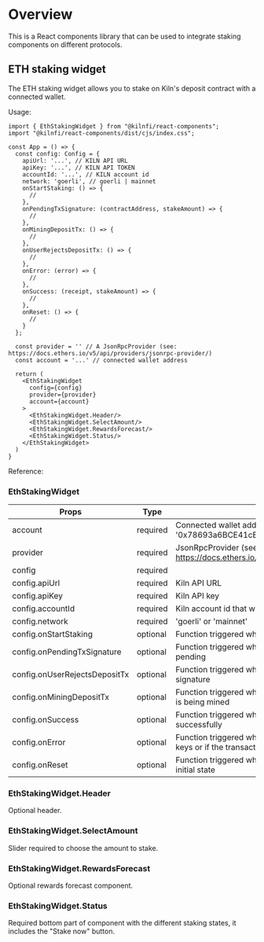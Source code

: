 # Overview

This is a React components library that can be used to integrate staking components on different protocols.

## ETH staking widget

The ETH staking widget allows you to stake on Kiln's deposit contract with a connected wallet.  

Usage:
```tsx
import { EthStakingWidget } from "@kilnfi/react-components";
import "@kilnfi/react-components/dist/cjs/index.css";

const App = () => {
  const config: Config = {
    apiUrl: '...', // KILN API URL
    apiKey: '...', // KILN API TOKEN
    accountId: '...', // KILN account id
    network: 'goerli', // goerli | mainnet
    onStartStaking: () => {
      //
    },
    onPendingTxSignature: (contractAddress, stakeAmount) => {
      //
    },
    onMiningDepositTx: () => {
      //
    },
    onUserRejectsDepositTx: () => {
      //
    },
    onError: (error) => {
      //
    },
    onSuccess: (receipt, stakeAmount) => {
      //
    },
    onReset: () => {
      //
    }
  };
  
  const provider = '' // A JsonRpcProvider (see: https://docs.ethers.io/v5/api/providers/jsonrpc-provider/)
  const account = '...' // connected wallet address
  
  return (
    <EthStakingWidget 
      config={config}
      provider={provider}
      account={account}
    >
      <EthStakingWidget.Header/>
      <EthStakingWidget.SelectAmount/>
      <EthStakingWidget.RewardsForecast/>
      <EthStakingWidget.Status/>
    </EthStakingWidget>   
  )
}
```

Reference:  

### EthStakingWidget

| **Props**                     | **Type** | **Description**                                                                              |
|-------------------------------|----------|----------------------------------------------------------------------------------------------|
| account                       | required | Connected wallet address (eg. '0x78693a6BCE41cB56D822FF039470DdAee0d47E72')                  |
| provider                      | required | JsonRpcProvider (see: https://docs.ethers.io/v5/api/providers/jsonrpc-provider/)             |
| config                        | required |                                                                                              |
| config.apiUrl                 | required | Kiln API URL                                                                                 |
| config.apiKey                 | required | Kiln API key                                                                                 |
| config.accountId              | required | Kiln account id that will be associated with the stake.                                      |
| config.network                | required | 'goerli' or 'mainnet'                                                                        |
| config.onStartStaking         | optional | Function triggered when user clicks on "Stake now"                                           |
| config.onPendingTxSignature   | optional | Function triggered when the transaction signature is pending                                 |
| config.onUserRejectsDepositTx | optional | Function triggered when user rejects the transaction signature                               |
| config.onMiningDepositTx      | optional | Function triggered when transaction has been signed and is being mined                       |
| config.onSuccess              | optional | Function triggered when transaction has been mined successfully                              |
| config.onError                | optional | Function triggered when there is an error while generating keys or if the transaction failed |
| config.onReset                | optional | Function triggered when component has been reset to initial state                            |

### EthStakingWidget.Header

Optional header.

### EthStakingWidget.SelectAmount

Slider required to choose the amount to stake.

### EthStakingWidget.RewardsForecast

Optional rewards forecast component.

### EthStakingWidget.Status

Required bottom part of component with the different staking states, it includes the "Stake now" button.